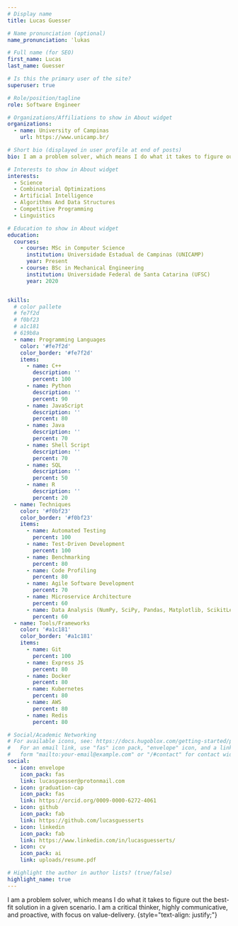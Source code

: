 ```yaml
---
# Display name
title: Lucas Guesser

# Name pronunciation (optional)
name_pronunciation: ˈlukas

# Full name (for SEO)
first_name: Lucas
last_name: Guesser

# Is this the primary user of the site?
superuser: true

# Role/position/tagline
role: Software Engineer

# Organizations/Affiliations to show in About widget
organizations:
  - name: University of Campinas
    url: https://www.unicamp.br/

# Short bio (displayed in user profile at end of posts)
bio: I am a problem solver, which means I do what it takes to figure out the best-fit solution in a given scenario. I am a critical thinker, highly communicative, and proactive, with focus on value-delivery.

# Interests to show in About widget
interests:
  - Science
  - Combinatorial Optimizations
  - Artificial Intelligence
  - Algorithms And Data Structures
  - Competitive Programming
  - Linguistics

# Education to show in About widget
education:
  courses:
    - course: MSc in Computer Science
      institution: Universidade Estadual de Campinas (UNICAMP)
      year: Present
    - course: BSc in Mechanical Engineering
      institution: Universidade Federal de Santa Catarina (UFSC)
      year: 2020


skills:
  # color pallete
  # fe7f2d
  # f0bf23
  # a1c181
  # 619b8a
  - name: Programming Languages
    color: '#fe7f2d'
    color_border: '#fe7f2d'
    items:
      - name: C++
        description: ''
        percent: 100
      - name: Python
        description: ''
        percent: 90
      - name: JavaScript
        description: ''
        percent: 80
      - name: Java
        description: ''
        percent: 70
      - name: Shell Script
        description: ''
        percent: 70
      - name: SQL
        description: ''
        percent: 50
      - name: R
        description: ''
        percent: 20
  - name: Techniques
    color: '#f0bf23'
    color_border: '#f0bf23'
    items:
      - name: Automated Testing
        percent: 100
      - name: Test-Driven Development
        percent: 100
      - name: Benchmarking
        percent: 80
      - name: Code Profiling
        percent: 80
      - name: Agile Software Development
        percent: 70
      - name: Microservice Architecture
        percent: 60
      - name: Data Analysis (NumPy, SciPy, Pandas, Matplotlib, ScikitLearn)
        percent: 60
  - name: Tools/Frameworks
    color: '#a1c181'
    color_border: '#a1c181'
    items:
      - name: Git
        percent: 100
      - name: Express JS
        percent: 80
      - name: Docker
        percent: 80
      - name: Kubernetes
        percent: 80
      - name: AWS
        percent: 80
      - name: Redis
        percent: 80

# Social/Academic Networking
# For available icons, see: https://docs.hugoblox.com/getting-started/page-builder/#icons
#   For an email link, use "fas" icon pack, "envelope" icon, and a link in the
#   form "mailto:your-email@example.com" or "/#contact" for contact widget.
social:
  - icon: envelope
    icon_pack: fas
    link: lucasguesser@protonmail.com
  - icon: graduation-cap
    icon_pack: fas
    link: https://orcid.org/0009-0000-6272-4061
  - icon: github
    icon_pack: fab
    link: https://github.com/lucasguesserts
  - icon: linkedin
    icon_pack: fab
    link: https://www.linkedin.com/in/lucasguesserts/
  - icon: cv
    icon_pack: ai
    link: uploads/resume.pdf

# Highlight the author in author lists? (true/false)
highlight_name: true
---
```


I am a problem solver, which means I do what it takes to figure out the best-fit solution in a given scenario. I am a critical thinker, highly communicative, and proactive, with focus on value-delivery.
{style="text-align: justify;"}
